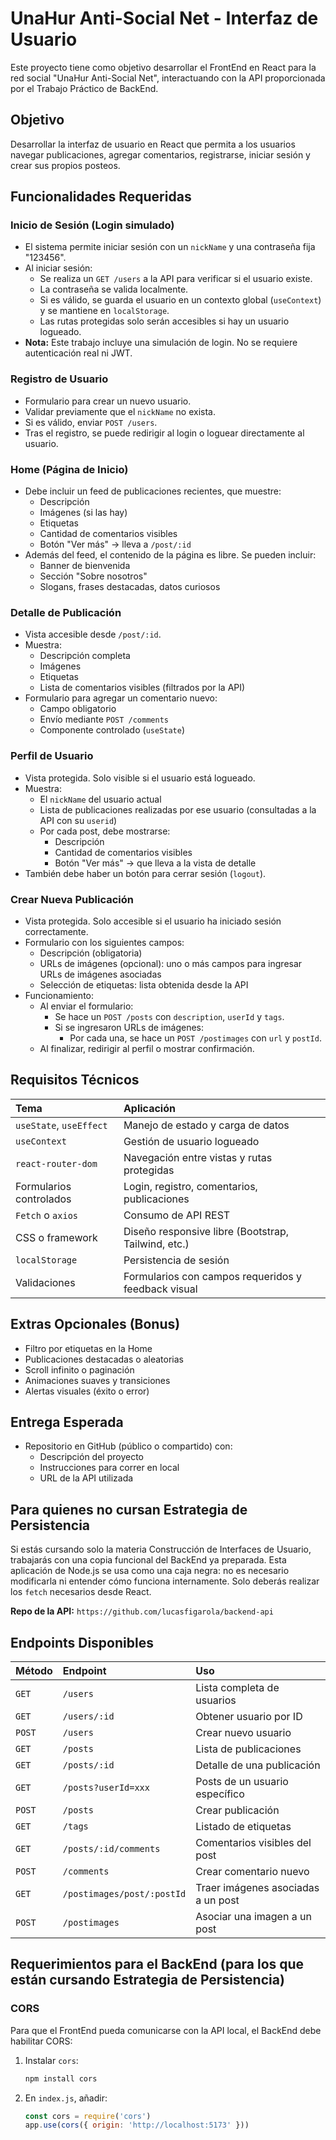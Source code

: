 # UnaHur Anti-Social Net - Interfaz de Usuario

Este proyecto tiene como objetivo desarrollar el FrontEnd en React para la red social "UnaHur Anti-Social Net", interactuando con la API proporcionada por el Trabajo Práctico de BackEnd. 

## Objetivo

Desarrollar la interfaz de usuario en React que permita a los usuarios navegar publicaciones, agregar comentarios, registrarse, iniciar sesión y crear sus propios posteos. 

## Funcionalidades Requeridas

### Inicio de Sesión (Login simulado)

* El sistema permite iniciar sesión con un `nickName` y una contraseña fija "123456". 
* Al iniciar sesión:
    * Se realiza un `GET /users` a la API para verificar si el usuario existe. 
    * La contraseña se valida localmente. 
    * Si es válido, se guarda el usuario en un contexto global (`useContext`) y se mantiene en `localStorage`. 
    * Las rutas protegidas solo serán accesibles si hay un usuario logueado. 
* **Nota:** Este trabajo incluye una simulación de login. No se requiere autenticación real ni JWT. 

### Registro de Usuario

* Formulario para crear un nuevo usuario. 
* Validar previamente que el `nickName` no exista. 
* Si es válido, enviar `POST /users`. 
* Tras el registro, se puede redirigir al login o loguear directamente al usuario. 

### Home (Página de Inicio)

* Debe incluir un feed de publicaciones recientes, que muestre: 
    * Descripción 
    * Imágenes (si las hay) 
    * Etiquetas 
    * Cantidad de comentarios visibles 
    * Botón "Ver más" → lleva a `/post/:id` 
* Además del feed, el contenido de la página es libre.  Se pueden incluir: 
    * Banner de bienvenida 
    * Sección "Sobre nosotros" 
    * Slogans, frases destacadas, datos curiosos 

### Detalle de Publicación

* Vista accesible desde `/post/:id`. 
* Muestra: 
    * Descripción completa 
    * Imágenes 
    * Etiquetas 
    * Lista de comentarios visibles (filtrados por la API) 
* Formulario para agregar un comentario nuevo: 
    * Campo obligatorio 
    * Envío mediante `POST /comments` 
    * Componente controlado (`useState`) 

### Perfil de Usuario

* Vista protegida. Solo visible si el usuario está logueado. 
* Muestra: 
    * El `nickName` del usuario actual 
    * Lista de publicaciones realizadas por ese usuario (consultadas a la API con su `userid`) 
    * Por cada post, debe mostrarse: 
        * Descripción 
        * Cantidad de comentarios visibles 
        * Botón "Ver más" → que lleva a la vista de detalle 
* También debe haber un botón para cerrar sesión (`logout`). 

### Crear Nueva Publicación

* Vista protegida. Solo accesible si el usuario ha iniciado sesión correctamente. 
* Formulario con los siguientes campos: 
    * Descripción (obligatoria) 
    * URLs de imágenes (opcional): uno o más campos para ingresar URLs de imágenes asociadas 
    * Selección de etiquetas: lista obtenida desde la API 
* Funcionamiento: 
    * Al enviar el formulario: 
        * Se hace un `POST /posts` con `description`, `userId` y `tags`. 
        * Si se ingresaron URLs de imágenes: 
            * Por cada una, se hace un `POST /postimages` con `url` y `postId`. 
    * Al finalizar, redirigir al perfil o mostrar confirmación. 

## Requisitos Técnicos

| Tema                 | Aplicación                                   |
| :------------------- | :------------------------------------------- |
| `useState`, `useEffect` | Manejo de estado y carga de datos            | 
| `useContext`         | Gestión de usuario logueado                  | 
| `react-router-dom`   | Navegación entre vistas y rutas protegidas   | 
| Formularios controlados | Login, registro, comentarios, publicaciones | 
| `Fetch` o `axios`    | Consumo de API REST                          | 
| CSS o framework      | Diseño responsive libre (Bootstrap, Tailwind, etc.) | 
| `localStorage`       | Persistencia de sesión                       | 
| Validaciones         | Formularios con campos requeridos y feedback visual | 

## Extras Opcionales (Bonus)

* Filtro por etiquetas en la Home 
* Publicaciones destacadas o aleatorias 
* Scroll infinito o paginación 
* Animaciones suaves y transiciones 
* Alertas visuales (éxito o error) 

## Entrega Esperada

* Repositorio en GitHub (público o compartido) con: 
    * Descripción del proyecto 
    * Instrucciones para correr en local 
    * URL de la API utilizada 

## Para quienes no cursan Estrategia de Persistencia

Si estás cursando solo la materia Construcción de Interfaces de Usuario, trabajarás con una copia funcional del BackEnd ya preparada.  Esta aplicación de Node.js se usa como una caja negra: no es necesario modificarla ni entender cómo funciona internamente.  Solo deberás realizar los `fetch` necesarios desde React. 

**Repo de la API:** 
`https://github.com/lucasfigarola/backend-api` 

## Endpoints Disponibles

| Método | Endpoint                    | Uso                                         |
| :----- | :-------------------------- | :------------------------------------------ |
| `GET`  | `/users`                    | Lista completa de usuarios                  | 
| `GET`  | `/users/:id`                | Obtener usuario por ID                      | 
| `POST` | `/users`                    | Crear nuevo usuario                         | 
| `GET`  | `/posts`                    | Lista de publicaciones                      | 
| `GET`  | `/posts/:id`                | Detalle de una publicación                  | 
| `GET`  | `/posts?userId=xxx`         | Posts de un usuario específico              | 
| `POST` | `/posts`                    | Crear publicación                           | 
| `GET`  | `/tags`                     | Listado de etiquetas                        | 
| `GET`  | `/posts/:id/comments`       | Comentarios visibles del post               | 
| `POST` | `/comments`                 | Crear comentario nuevo                      | 
| `GET`  | `/postimages/post/:postId`  | Traer imágenes asociadas a un post          | 
| `POST` | `/postimages`               | Asociar una imagen a un post                | 

## Requerimientos para el BackEnd (para los que están cursando Estrategia de Persistencia)

### CORS

Para que el FrontEnd pueda comunicarse con la API local, el BackEnd debe habilitar CORS: 

1.  Instalar `cors`:
    ```bash
    npm install cors
    ```
2.  En `index.js`, añadir:
    ```javascript
    const cors = require('cors')
    app.use(cors({ origin: 'http://localhost:5173' }))
    ```